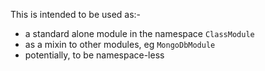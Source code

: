 This is intended to be used as:-

* a standard alone module in the namespace `ClassModule`
* as a mixin to other modules, eg `MongoDbModule`
* potentially, to be namespace-less
